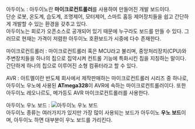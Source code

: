 아두이노
: 아두이노란 <b>마이크로컨트롤러</b>를 사용하여 만들어진 개발 보드이다.<br> 단순 로봇, 온도계, 습도계, 조명제어, 모터제어, 스마트 홈등 제어장치들을 쉽고 간단하게 개발할 수 있는 환경을 갖추고 있다. <br>
아두이노는 회로가 오픈소스로 공개되어 있기 때문에 누구라도 보드를 만들 수 있다. 그러므로 현재는 가격이 저렴한 아두이노 호환보드가 시중에 다수 존재한다.


마이크로컨트롤러
: 마이크로컨트롤러 혹은 MCU라고 불리며, 중앙처리장치(CPU)와 주변장치들을 하나의 칩으로 집약시켜 컨트롤 기능에 특화시킨 칩을 지칭하는 말이다. 간단하게 하나의 칩으로 이루어진 소형 컴퓨터라고 할 수 있다.


AVR
: 아트멜이란 반도체 회사에서 제작판매하는 마이크로컨트롤러 시리즈 중 하나로, 아두이노 우노에 사용된 <b>ATmega328</b>이 AVR에 속하는 마이크로컨트롤러이다. 또한 아두이노 레오나르도, 메가등도 AVR 마이크로컨트롤러를 사용한다.


아두이노 우노 보드
: ![아두이노 우노 보드](https://user-images.githubusercontent.com/59801728/73506326-8df88600-4418-11ea-81bd-2ab355bfd55f.PNG)
<br>
아두이노 종류는 여러가지가 있지만 가장 많이 사용되는 보드가 아두이노 <b>우노 보드</b>이며, 아두이노 하면 대부분이 우노 보드를 가리킨다.